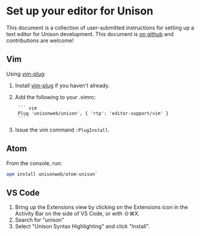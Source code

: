 # Set up your editor for Unison

[githublink]: https://github.com/unisonweb/docsite/edit/gh-pages/_includes/editorsetup.markdown
[vimplug]: https://github.com/junegunn/vim-plug

This document is a collection of user-submitted instructions for setting up a text editor for Unison development. This document is [on github][githublink] and contributions are welcome!

## Vim

Using [vim-plug][vimplug]:

1. Install [vim-plug][vimplug] if you haven't already.
2. Add the following to your .vimrc: 

        ``` vim
        Plug 'unisonweb/unison', { 'rtp': 'editor-support/vim' }
        ```

3. Issue the vim command `:PlugInstall`.

## Atom

From the console, run:

``` bash
apm install unisonweb/atom-unison`
```

## VS Code

1. Bring up the Extensions view by clicking on the Extensions icon in the Activity Bar on the side of VS Code, or with ⇧⌘X.
2. Search for "unison"
3. Select "Unison Syntax Highlighting" and click "Install".

